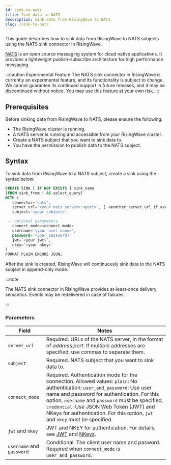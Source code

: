 ```yaml
---
id: sink-to-nats
title: Sink data to NATS
description: Sink data from RisingWave to NATS.
slug: /sink-to-nats
---
```

This guide describes how to sink data from RisingWave to NATS subjects using the NATS sink connector in RisingWave.

[NATS](https://nats.io/) is an open source messaging system for cloud native applications. It provides a lightweight publish-subscribe architecture for high performance messaging.

:::caution Experimental Feature
The NATS sink connector in RisingWave is currently an experimental feature, and its functionality is subject to change. We cannot guarantee its continued support in future releases, and it may be discontinued without notice. You may use this feature at your own risk.
:::

## Prerequisites

Before sinking data from RisingWave to NATS, please ensure the following:

- The RisingWave cluster is running.
- A NATS server is running and accessible from your RisingWave cluster.
- Create a NATS subject that you want to sink data to.
- You have the permission to publish data to the NATS subject.

## Syntax

To sink data from RisingWave to a NATS subject, create a sink using the syntax below:

```sql
CREATE SINK [ IF NOT EXISTS ] sink_name
[FROM sink_from | AS select_query]
WITH (
   connector='nats',
   server_url='<your nats server>:<port>', [ <another_server_url_if_available>, ...]
   subject='<your subject>',

 -- optional parameters
   connect_mode=<connect_mode>
   username='<your user name>',
   password='<your password>'
   jwt=`<your jwt>`,
   nkey=`<your nkey>`
)
FORMAT PLAIN ENCODE JSON;
```

After the sink is created, RisingWave will continuously sink data to the NATS subject in append-only mode.

:::note

The NATS sink connector in RisingWave provides at-least-once delivery semantics. Events may be redelivered in case of failures.

:::

### Parameters

|Field|Notes|
|---|---|
|`server_url`| Required. URLs of the NATS server, in the format of *address*:*port*. If multiple addresses are specified, use commas to separate them.|
|`subject`| Required. NATS subject that you want to sink data to.|
|`connect_mode`|Required. Authentication mode for the connection. Allowed values: `plain`: No authentication; `user_and_password`: Use user name and password for authentication. For this option, `username` and `password` must be specified; `credential`: Use JSON Web Token (JWT) and NKeys for authentication. For this option, `jwt` and `nkey` must be specified.  |
|`jwt` and `nkey`|JWT and NKEY for authentication. For details, see [JWT](https://docs.nats.io/running-a-nats-service/configuration/securing_nats/auth_intro/jwt) and [NKeys](https://docs.nats.io/running-a-nats-service/configuration/securing_nats/auth_intro/nkey_auth).|
|`username` and `password`| Conditional. The client user name and pasword. Required when `connect_mode` is `user_and_password`.|

